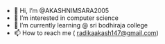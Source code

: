 - 👋 Hi, I’m @AKASHNIMSARA2005
- 👀 I’m interested in computer science
- 🌱 I’m currently learning @ sri bodhiraja college
- 📫 How to reach me ( radikaakash147@gmail.com)

<!---
AKASHNIMSARA2005/AKASHNIMSARA2005 is a ✨ special ✨ repository because its `README.md` (this file) appears on your GitHub profile.
You can click the Preview link to take a look at your changes.
--->
